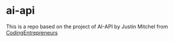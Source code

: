 # ai-api

This is a repo based on the project of AI-API by Justin Mitchel from [CodingEntrepreneurs](https://www.codingforentrepreneurs.com)
